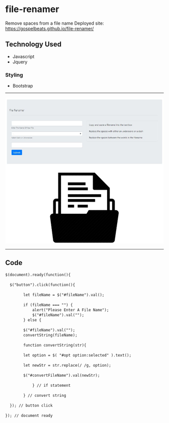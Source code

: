 # file-renamer
Remove spaces from a file name
Deployed site: https://gospelbeats.github.io/file-renamer/

## Technology Used
- Javascript
- Jquery


### Styling
- Bootstrap

-----------------------------------------------------------------------------------------

![APP Sreenshot](https://github.com/GospelBeats/file-renamer/blob/master/file-renamer.JPG)

-----------------------------------------------------------------------------------------


## Code
```
$(document).ready(function(){

  $("button").click(function(){
   
        let fileName = $("#fileName").val();

        if (fileName === "") {
            alert("Please Enter A File Name");
            $("#fileName").val("");
        } else {

        $("#fileName").val("");
        convertString(fileName);

        function convertString(str){

        let option = $( "#opt option:selected" ).text();

        let newStr = str.replace(/ /g, option);

        $("#convertFileName").val(newStr);

            } // if statement

        } // convert string

  }); // button click

}); // document ready
```
      

